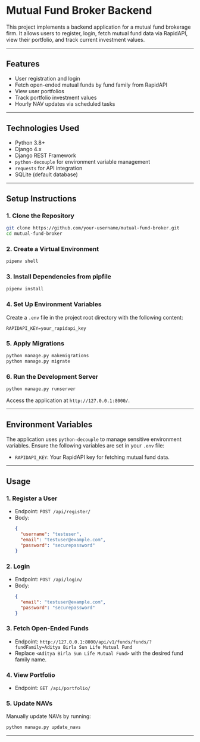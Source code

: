 # **Mutual Fund Broker Backend**

This project implements a backend application for a mutual fund brokerage firm. It allows users to register, login, fetch mutual fund data via RapidAPI, view their portfolio, and track current investment values.


---

## **Features**
- User registration and login
- Fetch open-ended mutual funds by fund family from RapidAPI
- View user portfolios
- Track portfolio investment values
- Hourly NAV updates via scheduled tasks

---

## **Technologies Used**
- Python 3.8+
- Django 4.x
- Django REST Framework
- `python-decouple` for environment variable management
- `requests` for API integration
- SQLite (default database)

---

## **Setup Instructions**

### **1. Clone the Repository**
```bash
git clone https://github.com/your-username/mutual-fund-broker.git
cd mutual-fund-broker
```

### **2. Create a Virtual Environment**
```bash
pipenv shell
```

### **3. Install Dependencies from pipfile**
```bash
pipenv install
```

### **4. Set Up Environment Variables**
Create a `.env` file in the project root directory with the following content:
```
RAPIDAPI_KEY=your_rapidapi_key
```

### **5. Apply Migrations**
```bash
python manage.py makemigrations
python manage.py migrate
```

### **6. Run the Development Server**
```bash
python manage.py runserver
```
Access the application at `http://127.0.0.1:8000/`.

---

## **Environment Variables**
The application uses `python-decouple` to manage sensitive environment variables. Ensure the following variables are set in your `.env` file:
- `RAPIDAPI_KEY`: Your RapidAPI key for fetching mutual fund data.

---

## **Usage**

### **1. Register a User**
- Endpoint: `POST /api/register/`
- Body:
  ```json
  {
    "username": "testuser",
    "email": "testuser@example.com",
    "password": "securepassword"
  }
  ```

### **2. Login**
- Endpoint: `POST /api/login/`
- Body:
  ```json
  {
    "email": "testuser@example.com",
    "password": "securepassword"
  }
  ```

### **3. Fetch Open-Ended Funds**
- Endpoint: `http://127.0.0.1:8000/api/v1/funds/funds/?fundFamily=Aditya Birla Sun Life Mutual Fund`
- Replace `<Aditya Birla Sun Life Mutual Fund>` with the desired fund family name.

### **4. View Portfolio**
- Endpoint: `GET /api/portfolio/`

### **5. Update NAVs**
Manually update NAVs by running:
```bash
python manage.py update_navs
```

---
